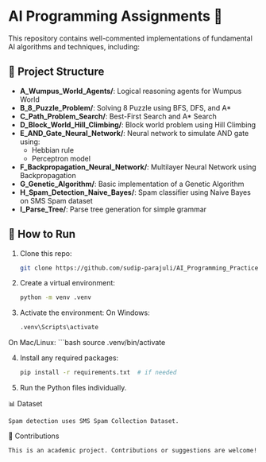 # AI Programming Assignments 🧠

This repository contains well-commented implementations of fundamental AI algorithms and techniques, including:

## 📂 Project Structure

- **A_Wumpus_World_Agents/**: Logical reasoning agents for Wumpus World
- **B_8_Puzzle_Problem/**: Solving 8 Puzzle using BFS, DFS, and A*
- **C_Path_Problem_Search/**: Best-First Search and A* Search
- **D_Block_World_Hill_Climbing/**: Block world problem using Hill Climbing
- **E_AND_Gate_Neural_Network/**: Neural network to simulate AND gate using:
  - Hebbian rule
  - Perceptron model
- **F_Backpropagation_Neural_Network/**: Multilayer Neural Network using Backpropagation
- **G_Genetic_Algorithm/**: Basic implementation of a Genetic Algorithm
- **H_Spam_Detection_Naive_Bayes/**: Spam classifier using Naive Bayes on SMS Spam dataset
- **I_Parse_Tree/**: Parse tree generation for simple grammar

## 🚀 How to Run

1. Clone this repo:
   ```bash
   git clone https://github.com/sudip-parajuli/AI_Programming_Practice.git
   
2. Create a virtual environment:
    ```bash
    python -m venv .venv
   
3. Activate the environment:
On Windows:
    ```bash
    .venv\Scripts\activate

On Mac/Linux:
    ```bash
    source .venv/bin/activate

4. Install any required packages:
    ```bash
    pip install -r requirements.txt  # if needed
   
5. Run the Python files individually.



📊 Dataset

    Spam detection uses SMS Spam Collection Dataset.


🤝 Contributions

    This is an academic project. Contributions or suggestions are welcome!
